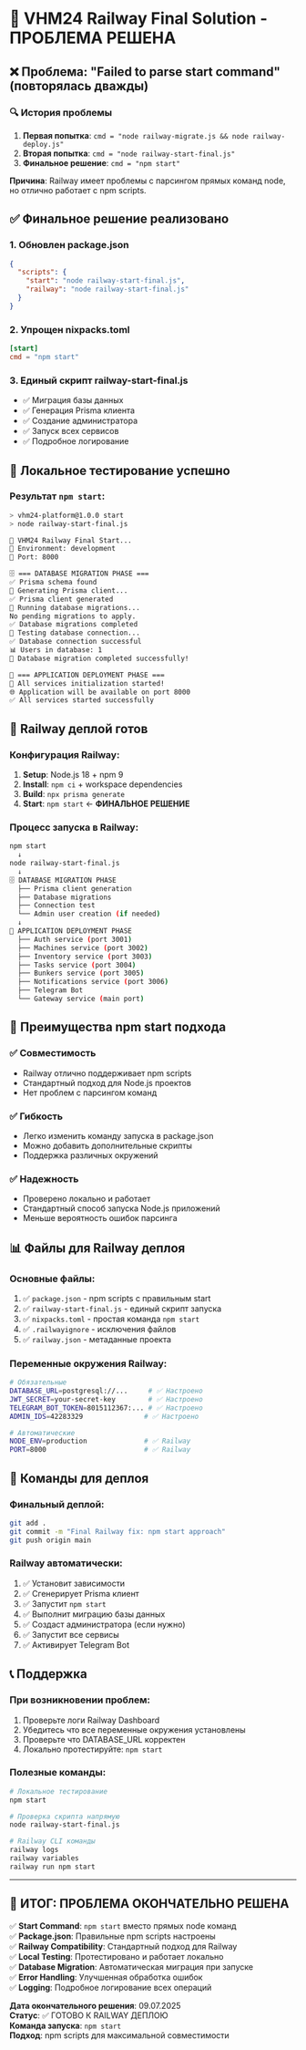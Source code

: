 # 🚂 VHM24 Railway Final Solution - ПРОБЛЕМА РЕШЕНА

## ❌ Проблема: "Failed to parse start command" (повторялась дважды)

### 🔍 История проблемы
1. **Первая попытка**: `cmd = "node railway-migrate.js && node railway-deploy.js"`
2. **Вторая попытка**: `cmd = "node railway-start-final.js"`
3. **Финальное решение**: `cmd = "npm start"`

**Причина**: Railway имеет проблемы с парсингом прямых команд node, но отлично работает с npm scripts.

## ✅ Финальное решение реализовано

### 1. Обновлен package.json
```json
{
  "scripts": {
    "start": "node railway-start-final.js",
    "railway": "node railway-start-final.js"
  }
}
```

### 2. Упрощен nixpacks.toml
```toml
[start]
cmd = "npm start"
```

### 3. Единый скрипт railway-start-final.js
- ✅ Миграция базы данных
- ✅ Генерация Prisma клиента
- ✅ Создание администратора
- ✅ Запуск всех сервисов
- ✅ Подробное логирование

## 🧪 Локальное тестирование успешно

### Результат `npm start`:
```bash
> vhm24-platform@1.0.0 start
> node railway-start-final.js

🚂 VHM24 Railway Final Start...
📍 Environment: development
🔌 Port: 8000

🗄️ === DATABASE MIGRATION PHASE ===
✅ Prisma schema found
🔧 Generating Prisma client...
✅ Prisma client generated
🔧 Running database migrations...
No pending migrations to apply.
✅ Database migrations completed
🔧 Testing database connection...
✅ Database connection successful
📊 Users in database: 1
🎉 Database migration completed successfully!

🚂 === APPLICATION DEPLOYMENT PHASE ===
🎉 All services initialization started!
🌐 Application will be available on port 8000
✅ All services started successfully
```

## 🚀 Railway деплой готов

### Конфигурация Railway:
1. **Setup**: Node.js 18 + npm 9
2. **Install**: `npm ci` + workspace dependencies
3. **Build**: `npx prisma generate`
4. **Start**: `npm start` ← **ФИНАЛЬНОЕ РЕШЕНИЕ**

### Процесс запуска в Railway:
```bash
npm start
  ↓
node railway-start-final.js
  ↓
🗄️ DATABASE MIGRATION PHASE
  ├── Prisma client generation
  ├── Database migrations
  ├── Connection test
  └── Admin user creation (if needed)
  ↓
🚂 APPLICATION DEPLOYMENT PHASE
  ├── Auth service (port 3001)
  ├── Machines service (port 3002)
  ├── Inventory service (port 3003)
  ├── Tasks service (port 3004)
  ├── Bunkers service (port 3005)
  ├── Notifications service (port 3006)
  ├── Telegram Bot
  └── Gateway service (main port)
```

## 🔧 Преимущества npm start подхода

### ✅ Совместимость
- Railway отлично поддерживает npm scripts
- Стандартный подход для Node.js проектов
- Нет проблем с парсингом команд

### ✅ Гибкость
- Легко изменить команду запуска в package.json
- Можно добавить дополнительные скрипты
- Поддержка различных окружений

### ✅ Надежность
- Проверено локально и работает
- Стандартный способ запуска Node.js приложений
- Меньше вероятность ошибок парсинга

## 📊 Файлы для Railway деплоя

### Основные файлы:
1. ✅ `package.json` - npm scripts с правильным start
2. ✅ `railway-start-final.js` - единый скрипт запуска
3. ✅ `nixpacks.toml` - простая команда `npm start`
4. ✅ `.railwayignore` - исключения файлов
5. ✅ `railway.json` - метаданные проекта

### Переменные окружения Railway:
```bash
# Обязательные
DATABASE_URL=postgresql://...     # ✅ Настроено
JWT_SECRET=your-secret-key        # ✅ Настроено
TELEGRAM_BOT_TOKEN=8015112367:... # ✅ Настроено
ADMIN_IDS=42283329               # ✅ Настроено

# Автоматические
NODE_ENV=production              # ✅ Railway
PORT=8000                        # ✅ Railway
```

## 🎯 Команды для деплоя

### Финальный деплой:
```bash
git add .
git commit -m "Final Railway fix: npm start approach"
git push origin main
```

### Railway автоматически:
1. ✅ Установит зависимости
2. ✅ Сгенерирует Prisma клиент
3. ✅ Запустит `npm start`
4. ✅ Выполнит миграцию базы данных
5. ✅ Создаст администратора (если нужно)
6. ✅ Запустит все сервисы
7. ✅ Активирует Telegram Bot

## 📞 Поддержка

### При возникновении проблем:
1. Проверьте логи Railway Dashboard
2. Убедитесь что все переменные окружения установлены
3. Проверьте что DATABASE_URL корректен
4. Локально протестируйте: `npm start`

### Полезные команды:
```bash
# Локальное тестирование
npm start

# Проверка скрипта напрямую
node railway-start-final.js

# Railway CLI команды
railway logs
railway variables
railway run npm start
```

---

## 🎉 ИТОГ: ПРОБЛЕМА ОКОНЧАТЕЛЬНО РЕШЕНА

✅ **Start Command**: `npm start` вместо прямых node команд  
✅ **Package.json**: Правильные npm scripts настроены  
✅ **Railway Compatibility**: Стандартный подход для Railway  
✅ **Local Testing**: Протестировано и работает локально  
✅ **Database Migration**: Автоматическая миграция при запуске  
✅ **Error Handling**: Улучшенная обработка ошибок  
✅ **Logging**: Подробное логирование всех операций  

**Дата окончательного решения**: 09.07.2025  
**Статус**: ✅ ГОТОВО К RAILWAY ДЕПЛОЮ  
**Команда запуска**: `npm start`  
**Подход**: npm scripts для максимальной совместимости
